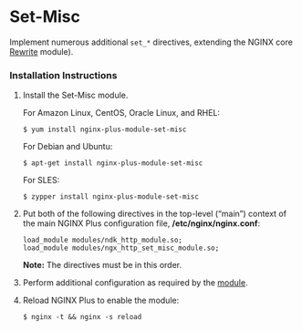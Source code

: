 # Set-Misc

Implement numerous additional `set_*` directives, extending the NGINX core [Rewrite](https://nginx.org/en/docs/http/ngx_http_rewrite_module.html) module\).

### Installation Instructions

1. Install the Set-Misc module.

   For Amazon Linux, CentOS, Oracle Linux, and RHEL:

   ```text
   $ yum install nginx-plus-module-set-misc
   ```

   For Debian and Ubuntu:

   ```text
   $ apt-get install nginx-plus-module-set-misc
   ```

   For SLES:

   ```text
   $ zypper install nginx-plus-module-set-misc
   ```

2. Put both of the following directives in the top-level \(“main”\) context of the main NGINX Plus configuration file, **/etc/nginx/nginx.conf**:

   ```text
   load_module modules/ndk_http_module.so;
   load_module modules/ngx_http_set_misc_module.so;
   ```

   **Note:** The directives must be in this order.

3. Perform additional configuration as required by the [module](https://github.com/openresty/set-misc-nginx-module).
4. Reload NGINX Plus to enable the module:

   ```text
   $ nginx -t && nginx -s reload
   ```

